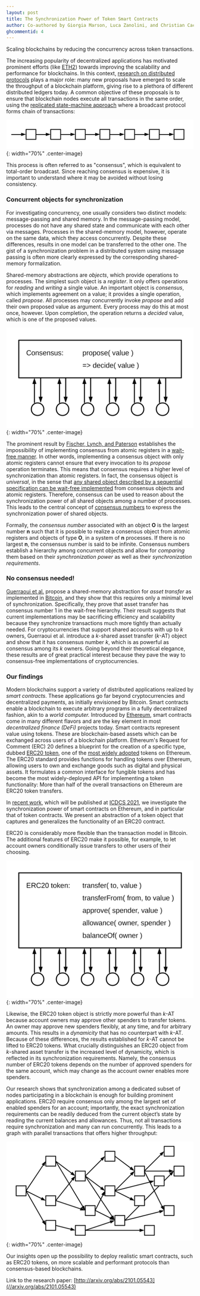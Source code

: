 ```yaml
---
layout: post
title: The Synchronization Power of Token Smart Contracts
author: Co-authored by Giorgia Marson, Luca Zanolini, and Christian Cachin
ghcommentid: 4
---
```


Scaling blockchains by reducing the concurrency across token transactions.

The increasing popularity of decentralized applications has motivated prominent efforts (like [ETH2](//ethereum.org/en/eth2/)) towards improving the scalability and performance for blockchains. In this context, [research on distributed protocols](//www.distributedprogramming.net) plays a major role: many new proposals have emerged to scale the throughput of a blockchain platform, giving rise to a plethora of different distributed ledgers today. A common objective of these proposals is to ensure that blockchain nodes execute all transactions in the same order, using the [replicated state-machine approach](//www.cs.cornell.edu/fbs/publications/smsurvey.pdf) where a broadcast protocol forms chain of transactions:

![Totally ordered transactions form a chain](/images/synchronization-linear.png){: width="70%" .center-image}

This process is often referred to as "consensus", which is equivalent to total-order broadcast. Since reaching consensus is expensive, it is important to understand where it may be avoided without losing consistency.


### Concurrent objects for synchronization

For investigating concurrency, one usually considers two distinct models: message-passing and shared memory. In the message-passing model, processes do not have any shared state and communicate with each other via messages. Processes in the shared-memory model, however, operate on the same data, which they access concurrently. Despite these differences, results in one model can be transferred to the other one. The gist of a synchronization problem in a distributed system using message passing is often more clearly expressed by the corresponding shared-memory formalization.

Shared-memory abstractions are _objects_, which provide operations to processes. The simplest such object is a _register_. It only offers operations for _reading_ and _writing_ a single value. An important object is _consensus_, which implements agreement on a value; it provides a single operation, called _propose_. All processes may concurrently invoke _propose_ and add their own proposed value as argument. Every process may do this at most once, however. Upon completion, the operation returns a _decided_ value, which is one of the proposed values.

![Concurrent consensus](/images/synchronization-consensus.png){: width="70%" .center-image}

The prominent result by [Fischer, Lynch, and Paterson](//groups.csail.mit.edu/tds/papers/Lynch/jacm85.pdf) establishes the impossibility of implementing consensus from atomic registers in a [wait-free manner](//cs.brown.edu/people/mph/Herlihy91/p124-herlihy.pdf). In other words, implementing a consensus object with only atomic registers cannot ensure that every invocation to its _propose_ operation terminates. This means that consensus requires a higher level of synchronization than atomic registers. In fact, the consensus object is _universal_, in the sense that [any shared object described by a sequential specification can be wait-free implemented](//doi.org/10.1016/C2011-0-06993-4) from consensus objects and atomic registers. Therefore, consensus can be used to reason about the synchronization power of all shared objects among a number of processes. This leads to the central concept of [consensus numbers](//cs.brown.edu/people/mph/Herlihy91/p124-herlihy.pdf) to express the synchronization power of shared objects.

Formally, the _consensus number_ associated with an object **O** is the largest number **n** such that it is possible to realize a consensus object from atomic registers and objects of type **O**, in a system of **n** processes. If there is no largest **n**, the consensus number is said to be infinite. Consensus numbers establish a hierarchy among concurrent objects and allow for _comparing_ them based on their _synchronization power_ as well as their _synchronization requirements_.


### No consensus needed!

[Guerraoui et al.](//dl.acm.org/doi/10.1145/3293611.3331589) propose a shared-memory abstraction for _asset transfer_ as implemented in [Bitcoin](//bitcoin.org/bitcoin.pdf), and they show that this requires only a minimal level of synchronization. Specifically, they prove that asset transfer has consensus number 1 in the wait-free hierarchy. Their result suggests that current implementations may be sacrificing efficiency and scalability because they synchronize transactions much more tightly than actually needed. For cryptocurrencies that support shared accounts with up to _k_ owners, Guerraoui et al. introduce a _k_-shared asset transfer (_k_-AT) object and show that it has consensus number _k_, which is as powerful as consensus among its _k_ owners. Going beyond their theoretical elegance, these results are of great practical interest because they pave the way to consensus-free implementations of cryptocurrencies.


### Our findings

Modern blockchains support a variety of distributed applications realized by _smart contracts_. These applications go far beyond cryptocurrencies and decentralized payments, as initially envisioned by Bitcoin. Smart contracts enable a blockchain to execute arbitrary programs in a fully decentralized fashion, akin to a _world computer._ Introduced by [Ethereum](//ethereum.org/), smart contracts come in many different flavors and are the key element in most _decentralized finance (DeFi)_ projects today. Smart contracts represent value using tokens. These are blockchain-based assets which can be exchanged across users of a blockchain platform. Ethereum's Request for Comment (ERC) 20 defines a blueprint for the creation of a specific type, dubbed [ERC20 token](//eips.ethereum.org/EIPS/eip-20), one of the [most widely adopted](//etherscan.io/tokens) tokens on Ethereum. The ERC20 standard provides functions for handling tokens over Ethereum, allowing users to own and exchange goods such as digital and physical assets. It formulates a common interface for fungible tokens and has become the most widely-deployed API for implementing a token functionality: More than half of the overall transactions on Ethereum are ERC20 token transfers. 

In [recent work](//arxiv.org/abs/2101.05543), which will be published at [ICDCS 2021](//icdcs2021.us), we investigate the synchronization power of smart contracts on Ethereum, and in particular that of token contracts. We present an abstraction of a token object that captures and generalizes the functionality of an ERC20 contract.

ERC20 is considerably more flexible than the transaction model in Bitcoin. The additional features of ERC20 make it possible, for example, to let account owners conditionally issue transfers to other users of their choosing. 

![Concurrent ERC20 token object](/images/synchronization-erc20.png){: width="70%" .center-image}

Likewise, the ERC20 token object is strictly more powerful than _k_-AT because account owners may approve other spenders to transfer tokens. An owner may approve new spenders flexibly, at any time, and for arbitrary amounts. This results in a _dynamicity_ that has no counterpart with _k_-AT. Because of these differences, the results established for _k_-AT cannot be lifted to ERC20 tokens. What crucially distinguishes an ERC20 object from _k_-shared asset transfer is the increased level of dynamicity, which is reflected in its synchronization requirements. Namely, the consensus number of ERC20 tokens depends on the number of approved spenders for the same account, which may change as the account owner enables more spenders.

Our research shows that synchronization among a dedicated subset of nodes participating in a blockchain is enough for building prominent applications. ERC20 require consensus only among the largest set of enabled spenders for an account; importantly, the exact synchronization requirements can be readily deduced from the current object’s state by reading the current balances and allowances. Thus, not all transactions require synchronization and many can run concurrently. This leads to a graph with parallel transactions that offers higher throughput: 

![Dynamically ordered and concurrent transactions of an ERC20 token object](/images/synchronization-dag.png){: width="70%" .center-image}

Our insights open up the possibility to deploy realistic smart contracts, such as ERC20 tokens, on more scalable and performant protocols than consensus-based blockchains. 

Link to the research paper: [http://arxiv.org/abs/2101.05543](//arxiv.org/abs/2101.05543)
